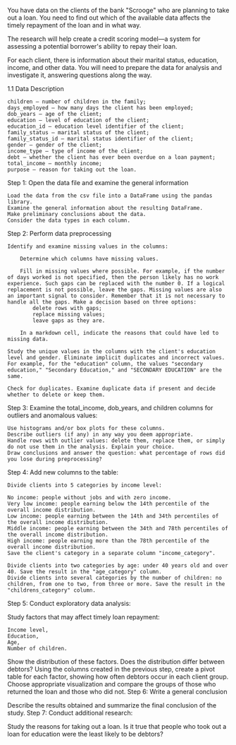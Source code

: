 You have data on the clients of the bank "Scrooge" who are planning to take out a loan. You need to find out which of the available data affects the timely repayment of the loan and in what way.

The research will help create a credit scoring model—a system for assessing a potential borrower's ability to repay their loan.

For each client, there is information about their marital status, education, income, and other data. You will need to prepare the data for analysis and investigate it, answering questions along the way.

1.1 Data Description

    children — number of children in the family;
    days_employed — how many days the client has been employed;
    dob_years — age of the client;
    education — level of education of the client;
    education_id — education level identifier of the client;
    family_status — marital status of the client;
    family_status_id — marital status identifier of the client;
    gender — gender of the client;
    income_type — type of income of the client;
    debt — whether the client has ever been overdue on a loan payment;
    total_income — monthly income;
    purpose — reason for taking out the loan.

 
Step 1: Open the data file and examine the general information

    Load the data from the csv file into a DataFrame using the pandas library.
    Examine the general information about the resulting DataFrame.
    Make preliminary conclusions about the data.
    Consider the data types in each column.

Step 2: Perform data preprocessing

    Identify and examine missing values in the columns:

        Determine which columns have missing values.

        Fill in missing values where possible. For example, if the number of days worked is not specified, then the person likely has no work experience. Such gaps can be replaced with the number 0. If a logical replacement is not possible, leave the gaps. Missing values are also an important signal to consider. Remember that it is not necessary to handle all the gaps. Make a decision based on three options:
            delete rows with gaps;
            replace missing values;
            leave gaps as they are.

        In a markdown cell, indicate the reasons that could have led to missing data.

    Study the unique values in the columns with the client's education level and gender. Eliminate implicit duplicates and incorrect values. For example, for the "education" column, the values "secondary education," "Secondary Education," and "SECONDARY EDUCATION" are the same.

    Check for duplicates. Examine duplicate data if present and decide whether to delete or keep them.

Step 3: Examine the total_income, dob_years, and children columns for outliers and anomalous values:

    Use histograms and/or box plots for these columns.
    Describe outliers (if any) in any way you deem appropriate.
    Handle rows with outlier values: delete them, replace them, or simply do not use them in the analysis. Explain your choice.
    Draw conclusions and answer the question: what percentage of rows did you lose during preprocessing?

Step 4: Add new columns to the table:

    Divide clients into 5 categories by income level:

    No income: people without jobs and with zero income.
    Very low income: people earning below the 14th percentile of the overall income distribution.
    Low income: people earning between the 14th and 34th percentiles of the overall income distribution.
    Middle income: people earning between the 34th and 78th percentiles of the overall income distribution.
    High income: people earning more than the 78th percentile of the overall income distribution.
    Save the client's category in a separate column "income_category".

    Divide clients into two categories by age: under 40 years old and over 40. Save the result in the "age_category" column.
    Divide clients into several categories by the number of children: no children, from one to two, from three or more. Save the result in the "childrens_category" column.

Step 5: Conduct exploratory data analysis:

Study factors that may affect timely loan repayment:

    Income level,
    Education,
    Age,
    Number of children.

Show the distribution of these factors. Does the distribution differ between debtors? Using the columns created in the previous step, create a pivot table for each factor, showing how often debtors occur in each client group. Choose appropriate visualization and compare the groups of those who returned the loan and those who did not.
Step 6: Write a general conclusion

Describe the results obtained and summarize the final conclusion of the study.
Step 7: Conduct additional research:

Study the reasons for taking out a loan. Is it true that people who took out a loan for education were the least likely to be debtors?
